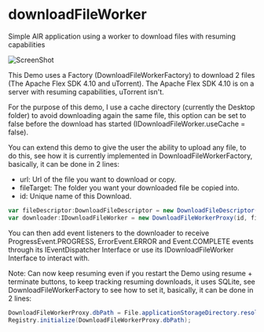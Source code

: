 downloadFileWorker
==================

Simple AIR application using a worker to download files with resuming capabilities

![ScreenShot](https://raw.github.com/doublefx/downloadFileWorker/master/DownloadFileWorkerDemo.jpg)

This Demo uses a Factory (DownloadFileWorkerFactory) to download 2 files (The Apache Flex SDK 4.10 and uTorrent).
The Apache Flex SDK 4.10 is on a server with resuming capabilities, uTorrent isn't.

For the purpose of this demo, I use a cache directory (currently the Desktop folder) to avoid downloading again
the same file, this option can be set to false before the download has started (IDownloadFileWorker.useCache = false).

You can extend this demo to give the user the ability to upload any file, to do this, see how it is
currently implemented in DownloadFileWorkerFactory, basically, it can be done in 2 lines:

- url: Url of the file you want to download or copy.
- fileTarget: The folder you want your downloaded file be copied into.
- id: Unique name of this Download.

```ActionScript
var fileDescriptor:DownloadFileDescriptor = new DownloadFileDescriptor(url, fileTarget);
var downloader:IDownloadFileWorker = new DownloadFileWorkerProxy(id, fileDescriptor);
```

You can then add event listeners to the downloader to receive ProgressEvent.PROGRESS, ErrorEvent.ERROR and
Event.COMPLETE events through its IEventDispatcher Interface or use its IDownloadFileWorker Interface to interact with.

Note: Can now keep resuming even if you restart the Demo using resume + terminate buttons, to keep tracking
resuming downloads, it uses SQLite, see DownloadFileWorkerFactory to see how to set it, basically,
it can be done in 2 lines:

```ActionScript
DownloadFileWorkerProxy.dbPath = File.applicationStorageDirectory.resolvePath(DATABASE_NAME).nativePath;
Registry.initialize(DownloadFileWorkerProxy.dbPath);
```
